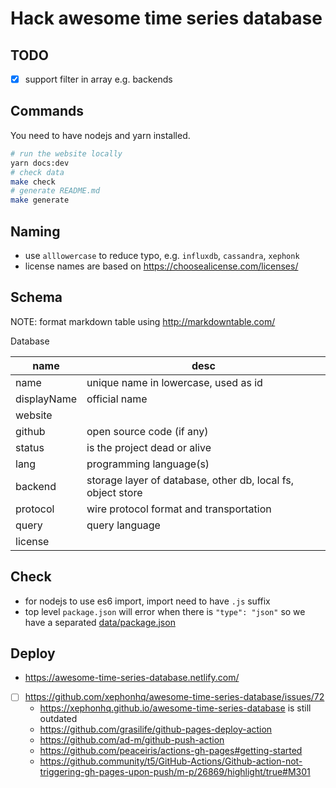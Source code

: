 # Hack awesome time series database

## TODO

- [x] support filter in array e.g. backends

## Commands

You need to have nodejs and yarn installed.

```bash
# run the website locally
yarn docs:dev
# check data
make check
# generate README.md
make generate
```

## Naming

- use `alllowercase` to reduce typo, e.g. `influxdb`, `cassandra`, `xephonk`
- license names are based on https://choosealicense.com/licenses/

## Schema

NOTE: format markdown table using http://markdowntable.com/

Database

| name        | desc                                                        |
|-------------|-------------------------------------------------------------|
| name        | unique name in lowercase, used as id                        |
| displayName | official name                                               |
| website     |                                                             |
| github      | open source code (if any)                                   |
| status      | is the project dead or alive                                |
| lang        | programming language(s)                                     |
| backend     | storage layer of database, other db, local fs, object store |
| protocol    | wire protocol format and transportation                     |
| query       | query language                                              |
| license     |                                                             |


## Check

- for nodejs to use es6 import, import need to have `.js` suffix
- top level `package.json` will error when there is `"type": "json"` so we have a separated [data/package.json](data/package.json)

## Deploy

- https://awesome-time-series-database.netlify.com/
- [ ] https://github.com/xephonhq/awesome-time-series-database/issues/72
  - https://xephonhq.github.io/awesome-time-series-database is still outdated
  - https://github.com/grasilife/github-pages-deploy-action
  - https://github.com/ad-m/github-push-action
  - https://github.com/peaceiris/actions-gh-pages#getting-started
  - https://github.community/t5/GitHub-Actions/Github-action-not-triggering-gh-pages-upon-push/m-p/26869/highlight/true#M301